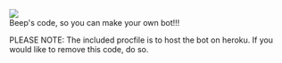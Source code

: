 <img src= "https://discord.com/assets/ff41b628a47ef3141164bfedb04fb220.png">






<div align= "centre">
 Beep's code, so you can make your own bot!!!
</div>


PLEASE NOTE: The included procfile is to host the bot on heroku. If you would like to remove this code, do so.
